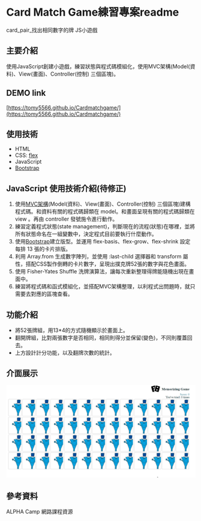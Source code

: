 # Card Match Game練習專案readme
card_pair_找出相同數字的牌 JS小遊戲

## 主要介紹
使用JavaScript創建小遊戲，練習狀態與程式碼模組化，使用MVC架構(Model(資料)、View(畫面)、Controller(控制) 三個區塊)。

## DEMO link
[https://tomy5566.github.io/Cardmatchgame/](https://tomy5566.github.io/Cardmatchgame/)

## 使用技術
- HTML
- CSS: [flex](https://developer.mozilla.org/zh-CN/docs/Web/CSS/flex)
- JavaScript
- [Bootstrap](https://getbootstrap.com/)

## JavaScript 使用技術介紹(待修正)

1. 使用[MVC架構]([https://getbootstrap.com/](https://zh.wikipedia.org/zh-tw/MVC))(Model(資料)、View(畫面)、Controller(控制) 三個區塊)建構程式碼。和資料有關的程式碼歸類在 model。和畫面呈現有關的程式碼歸類在 view 。再由 controller 發號施令進行動作。
2. 練習定義程式狀態(state management)，判斷現在的流程(狀態)在哪裡，並將所有狀態命名在一組變數中，決定程式目前要執行什麼動作。
2. 使用[Bootstrap](https://getbootstrap.com/)建立版型。並運用 flex-basis、flex-grow、flex-shrink 設定每排 13 張的卡片排版。
3. 利用 Array.from 生成數字陣列，並使用 :last-child 選擇器和 transform 屬性，搭配CSS製作倒轉的卡片數字，呈現出撲克牌52張的數字與花色畫面。
4. 使用 Fisher-Yates Shuffle 洗牌演算法，讓每次重新整理得牌能隨機出現在畫面中。
5. 練習將程式碼和函式模組化，並搭配MVC架構整理，以利程式出問題時，就只需要去對應的區塊查看。
 

## 功能介紹
- 將52張牌組，用13*4的方式隨機顯示於畫面上。
- 翻開牌組，比對兩張數字是否相同，相同則得分並保留(變色)，不同則覆蓋回去。
- 上方設計計分功能，以及翻牌次數的統計。


## 介面展示
![image](https://github.com/tomy5566/Cardmatchgame/blob/main/cadrgame_demo.gif)



## 參考資料
ALPHA Camp 網路課程資源
